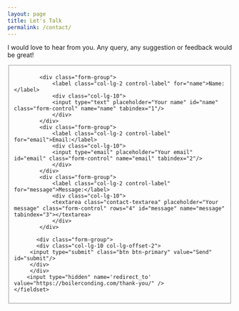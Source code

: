 ```yaml
---
layout: page
title: Let's Talk
permalink: /contact/
---
```



I would love to hear from you. Any query, any suggestion or feedback would be great!



<form id="contact-form" class="form-horizontal" action="https://getsimpleform.com/messages?form_api_token=00f22cf17cef0d0d98eb2b4af0c1e0db" method="POST" enctype="multipart/form-data">
       <fieldset>

            <div class="form-group">
                <label class="col-lg-2 control-label" for="name">Name:</label>
                <div class="col-lg-10">
                <input type="text" placeholder="Your name" id="name" class="form-control" name="name" tabindex="1"/>
                </div>
            </div>
            <div class="form-group">
                <label class="col-lg-2 control-label" for="email">Email:</label>
                <div class="col-lg-10">
                <input type="email" placeholder="Your email" id="email" class="form-control" name="email" tabindex="2"/>
                </div>
            </div>
            <div class="form-group">
                <label class="col-lg-2 control-label" for="message">Message:</label>
                <div class="col-lg-10">
                <textarea class="contact-textarea" placeholder="Your message" class="form-control" rows="4" id="message" name="message" tabindex="3"></textarea>
                </div>
            </div>

           <div class="form-group">
           <div class="col-lg-10 col-lg-offset-2">
         <input type="submit" class="btn btn-primary" value="Send" id="submit"/>
         </div>
         </div>
        <input type="hidden" name='redirect_to' value="https://boilerconding.com/thank-you/" />
    </fieldset>
</form>